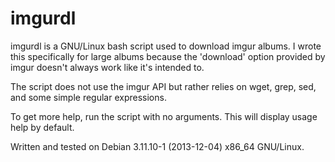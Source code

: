 imgurdl
=======

imgurdl is a GNU/Linux bash script used to download imgur albums. I wrote this
specifically for large albums because the 'download' option provided by imgur doesn't
always work like it's intended to.

The script does not use the imgur API but rather relies on wget, grep, sed, and some
simple regular expressions.

To get more help, run the script with no arguments. This will display usage help by default.

Written and tested on Debian 3.11.10-1 (2013-12-04) x86_64 GNU/Linux.

